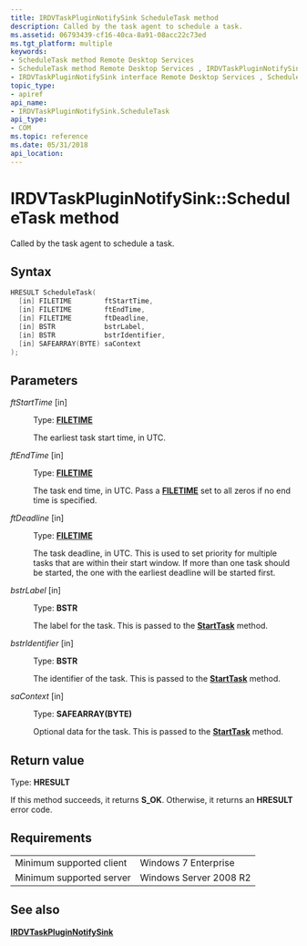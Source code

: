 ```yaml
---
title: IRDVTaskPluginNotifySink ScheduleTask method
description: Called by the task agent to schedule a task.
ms.assetid: 06793439-cf16-40ca-8a91-08acc22c73ed
ms.tgt_platform: multiple
keywords:
- ScheduleTask method Remote Desktop Services
- ScheduleTask method Remote Desktop Services , IRDVTaskPluginNotifySink interface
- IRDVTaskPluginNotifySink interface Remote Desktop Services , ScheduleTask method
topic_type:
- apiref
api_name:
- IRDVTaskPluginNotifySink.ScheduleTask
api_type:
- COM
ms.topic: reference
ms.date: 05/31/2018
api_location: 
---
```


# IRDVTaskPluginNotifySink::ScheduleTask method

Called by the task agent to schedule a task.

## Syntax


```C++
HRESULT ScheduleTask(
  [in] FILETIME        ftStartTime,
  [in] FILETIME        ftEndTime,
  [in] FILETIME        ftDeadline,
  [in] BSTR            bstrLabel,
  [in] BSTR            bstrIdentifier,
  [in] SAFEARRAY(BYTE) saContext
);
```



## Parameters

<dl> <dt>

*ftStartTime* \[in\]
</dt> <dd>

Type: **[**FILETIME**](/windows/desktop/api/minwinbase/ns-minwinbase-filetime)**

The earliest task start time, in UTC.

</dd> <dt>

*ftEndTime* \[in\]
</dt> <dd>

Type: **[**FILETIME**](/windows/desktop/api/minwinbase/ns-minwinbase-filetime)**

The task end time, in UTC. Pass a [**FILETIME**](/windows/desktop/api/minwinbase/ns-minwinbase-filetime) set to all zeros if no end time is specified.

</dd> <dt>

*ftDeadline* \[in\]
</dt> <dd>

Type: **[**FILETIME**](/windows/desktop/api/minwinbase/ns-minwinbase-filetime)**

The task deadline, in UTC. This is used to set priority for multiple tasks that are within their start window. If more than one task should be started, the one with the earliest deadline will be started first.

</dd> <dt>

*bstrLabel* \[in\]
</dt> <dd>

Type: **BSTR**

The label for the task. This is passed to the [**StartTask**](irdvtaskplugin-starttask.md) method.

</dd> <dt>

*bstrIdentifier* \[in\]
</dt> <dd>

Type: **BSTR**

The identifier of the task. This is passed to the [**StartTask**](irdvtaskplugin-starttask.md) method.

</dd> <dt>

*saContext* \[in\]
</dt> <dd>

Type: **SAFEARRAY(BYTE)**

Optional data for the task. This is passed to the [**StartTask**](irdvtaskplugin-starttask.md) method.

</dd> </dl>

## Return value

Type: **HRESULT**

If this method succeeds, it returns **S\_OK**. Otherwise, it returns an **HRESULT** error code.

## Requirements



|                                     |                                   |
|-------------------------------------|-----------------------------------|
| Minimum supported client<br/> | Windows 7 Enterprise<br/>   |
| Minimum supported server<br/> | Windows Server 2008 R2<br/> |



## See also

<dl> <dt>

[**IRDVTaskPluginNotifySink**](irdvtaskpluginnotifysink.md)
</dt> </dl>

 


